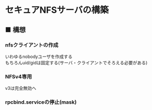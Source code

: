 # セキュアNFSサーバの構築
## ■ 構想
### nfsクライアントの作成
いわゆるnobodyユーザを作成する  
もちろんuid/gidは固定する(サーバ・クライアントでそろえる必要がある)

### NFSv4専用
v3は完全無効へ

### rpcbind.serviceの停止(mask)
